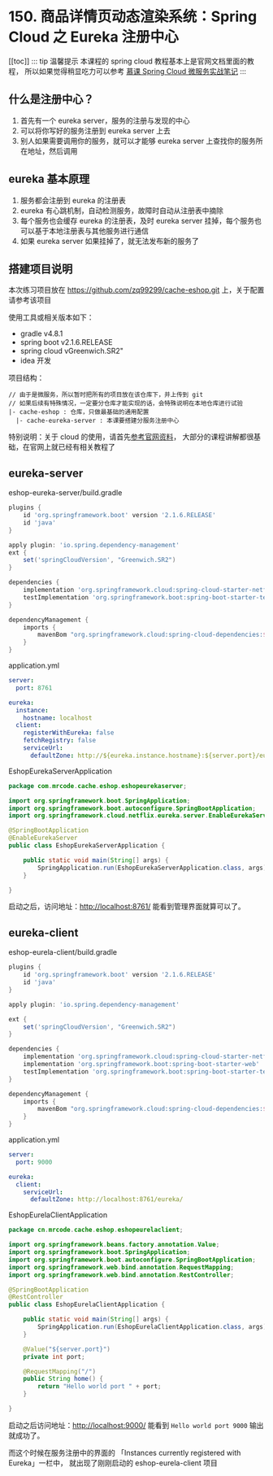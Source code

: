 # 150. 商品详情页动态渲染系统：Spring Cloud 之 Eureka 注册中心

[[toc]]
::: tip 温馨提示
本课程的 spring cloud 教程基本上是官网文档里面的教程，
所以如果觉得稍显吃力可以参考 [慕课 Spring Cloud 微服务实战笔记](https://github.com/zq99299/essay-note/blob/master/chapter/imooc/spring_cloud/index.md)
:::

## 什么是注册中心？

1. 首先有一个 eureka server，服务的注册与发现的中心
2. 可以将你写好的服务注册到 eureka server 上去
3. 别人如果需要调用你的服务，就可以才能够 eureka server 上查找你的服务所在地址，然后调用

## eureka 基本原理

1. 服务都会注册到 eureka 的注册表
2. eureka 有心跳机制，自动检测服务，故障时自动从注册表中摘除
3. 每个服务也会缓存 eureka 的注册表，及时 eureka server 挂掉，每个服务也可以基于本地注册表与其他服务进行通信
4. 如果 eureka server 如果挂掉了，就无法发布新的服务了

## 搭建项目说明

本次练习项目放在 <https://github.com/zq99299/cache-eshop.git> 上，关于配置请参考该项目

使用工具或相关版本如下：

- gradle v4.8.1
- spring boot v2.1.6.RELEASE
- spring cloud vGreenwich.SR2"
- idea 开发

项目结构：

```
// 由于是微服务，所以暂时把所有的项目放在该仓库下，并上传到 git
// 如果后续有特殊情况，一定要分仓库才能实现的话，会特殊说明在本地仓库进行试验
|- cache-eshop : 仓库，只做最基础的通用配置
  |- cache-eureka-server : 本课要搭建分服务注册中心
```

特别说明：关于 cloud 的使用，请首先[参考官网资料](https://cloud.spring.io/spring-cloud-static/Greenwich.SR2/single/spring-cloud.html)，
大部分的课程讲解都很基础，在官网上就已经有相关教程了

## eureka-server

eshop-eureka-server/build.gradle

```groovy
plugins {
    id 'org.springframework.boot' version '2.1.6.RELEASE'
    id 'java'
}

apply plugin: 'io.spring.dependency-management'
ext {
    set('springCloudVersion', "Greenwich.SR2")
}

dependencies {
    implementation 'org.springframework.cloud:spring-cloud-starter-netflix-eureka-server'
    testImplementation 'org.springframework.boot:spring-boot-starter-test'
}

dependencyManagement {
    imports {
        mavenBom "org.springframework.cloud:spring-cloud-dependencies:${springCloudVersion}"
    }
}

```

application.yml

```yml
server:
  port: 8761

eureka:
  instance:
    hostname: localhost
  client:
    registerWithEureka: false
    fetchRegistry: false
    serviceUrl:
      defaultZone: http://${eureka.instance.hostname}:${server.port}/eureka/
```

EshopEurekaServerApplication

```java
package com.mrcode.cache.eshop.eshopeurekaserver;

import org.springframework.boot.SpringApplication;
import org.springframework.boot.autoconfigure.SpringBootApplication;
import org.springframework.cloud.netflix.eureka.server.EnableEurekaServer;

@SpringBootApplication
@EnableEurekaServer
public class EshopEurekaServerApplication {

    public static void main(String[] args) {
        SpringApplication.run(EshopEurekaServerApplication.class, args);
    }

}
```

启动之后，访问地址：<http://localhost:8761/> 能看到管理界面就算可以了。

## eureka-client

eshop-eurela-client/build.gradle

```groovy
plugins {
    id 'org.springframework.boot' version '2.1.6.RELEASE'
    id 'java'
}

apply plugin: 'io.spring.dependency-management'

ext {
    set('springCloudVersion', "Greenwich.SR2")
}

dependencies {
    implementation 'org.springframework.cloud:spring-cloud-starter-netflix-eureka-client'
    implementation 'org.springframework.boot:spring-boot-starter-web'
    testImplementation 'org.springframework.boot:spring-boot-starter-test'
}

dependencyManagement {
    imports {
        mavenBom "org.springframework.cloud:spring-cloud-dependencies:${springCloudVersion}"
    }
}

```

application.yml

```yml
server:
  port: 9000

eureka:
  client:
    serviceUrl:
      defaultZone: http://localhost:8761/eureka/
```

EshopEurelaClientApplication

```java
package cn.mrcode.cache.eshop.eshopeurelaclient;

import org.springframework.beans.factory.annotation.Value;
import org.springframework.boot.SpringApplication;
import org.springframework.boot.autoconfigure.SpringBootApplication;
import org.springframework.web.bind.annotation.RequestMapping;
import org.springframework.web.bind.annotation.RestController;

@SpringBootApplication
@RestController
public class EshopEurelaClientApplication {

    public static void main(String[] args) {
        SpringApplication.run(EshopEurelaClientApplication.class, args);
    }

    @Value("${server.port}")
    private int port;

    @RequestMapping("/")
    public String home() {
        return "Hello world port " + port;
    }

}

```

启动之后访问地址：<http://localhost:9000/> 能看到 `Hello world port 9000` 输出就成功了。

而这个时候在服务注册中的界面的 「Instances currently registered with Eureka」一栏中，
就出现了刚刚启动的 eshop-eurela-client 项目
